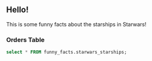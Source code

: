 ## Hello!

This is some funny facts about the starships in Starwars!


### Orders Table

```sql starwars_ships
select * FROM funny_facts.starwars_starships;
```

<BarChart 
    data={starwars_ships}
    x=manufacturer
    y=vehicle_count
    title="Manufacturers That Has Produced the Most Starships"
/>
